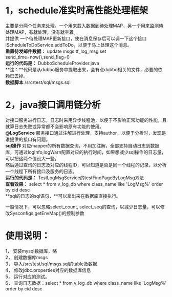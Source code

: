 1，schedule准实时高性能处理框架
=========================================
主要是分两个任务来处理，一个用来载入数据到待处理MAP，另一个用来监测待处理MAP，有就处理，没有就空着。  
并提供 一个待处理MAP更新接口，使在消息保存后可以调一下这个接口IScheduleToDoService.addToDo，以便于马上处理这个消息。      
**重置待发邮件数据：** update msgs.tf_log_msg set send_time=now(),send_flag=0   
**运行的代码是：** DubboScheduleProvider.java   
**注：**代码是从dubbo服务中提取出来，会有点dubbo相关的文件，必要的依赖已去掉。    
**数据脚本** /src/test/sql/msgs.sql



2，java接口调用链分析
=========================================
对接口服务进行日志，日志时采用异步线程池，以便于不影响正常功能的性能，且就算日志失败或异常都不会影响原有功能的使用。  
**@LogService** 服务接口通过注解进行处理，支持author，以便于分析时，发现是谁提供的接口有问题。  
**sql操作** 对应mapper的所有数据查询，不用加注解，全部支持自动日志到数据库，可通过logInfo,logWarn配置对应的执行时间，如果想减少sql操作的日志量，可以把这两个值设大一些。    
然后通过查询的日志及对应的线程ID，可以知道是否是同一个线程的记录，以分析一个线程下所有接口及服务的日志。   
**运行的代码是：** TestLogMsgService的testFindPageByLogMsg方法    
**查看效果：** select * from v_log_db where class_name like 'LogMsg%' order by cid desc   
**sql的日志的sql语句，**可以拿出来在数据库直接执行。   

一般情况下，可以忽略select_count, select_seq的查询，以减少日志量，可以修改Sysconfigs.getEnvMap()的控制参数  


使用说明：
========================================
1，	安装mysql数据库，略   
2，	创建数据库msgs   
3，	导入/src/test/sql/msgs.sql的table及数据   
4，	修改jdbc.properties对应的数据库信息   
5，	运行对应的测试。   
6，	查询日志数据：select * from v_log_db where class_name like 'LogMsg%' order by cid desc    
